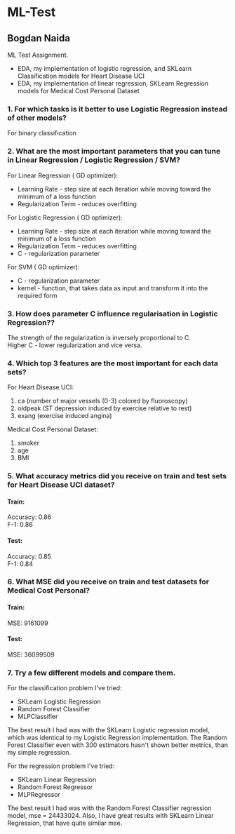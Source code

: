 # ML-Test
## Bogdan Naida
ML Test Assignment.
* EDA, my implementation of logistic regression, and SKLearn Classification models for Heart Disease UCI
* EDA, my implementation of linear regression, SKLearn Regression models for Medical Cost Personal Dataset


### 1. For which tasks is it better to use Logistic Regression instead of other models?
For binary classification

### 2. What are the most important parameters that you can tune in Linear Regression / Logistic Regression / SVM?
For Linear Regression ( GD optimizer):
* Learning Rate - step size at each iteration while moving toward the minimum of a loss function
* Regularization Term - reduces overfitting

For Logistic Regression ( GD optimizer):
* Learning Rate - step size at each iteration while moving toward the minimum of a loss function
* Regularization Term - reduces overfitting
* C - regularization parameter

For SVM ( GD optimizer):
* C - regularization parameter
* kernel - function, that takes data as input and transform it into the required form

### 3. How does parameter C influence regularisation in Logistic Regression??
The strength of the regularization is inversely proportional to C.<br>
Higher C - lower regularization and vice versa.<br>

### 4. Which top 3 features are the most important for each data sets?
For Heart Disease UCI:
1. ca (number of major vessels (0-3) colored by fluoroscopy)
2. oldpeak (ST depression induced by exercise relative to rest) 
3. exang (exercise induced angina)

Medical Cost Personal Dataset:
1. smoker
2. age
3. BMI

### 5. What accuracy metrics did you receive on train and test sets for Heart Disease UCI dataset?
#### Train:
Accuracy: 0.86<br>
F-1: 0.86

#### Test:
Accuracy: 0.85<br>
F-1: 0.84

### 6. What MSE did you receive on train and test datasets for Medical Cost Personal?
#### Train:
MSE: 9161099

#### Test:
MSE: 36099509

### 7. Try a few different models and compare them.
For the classification problem I've tried:
* SKLearn Logistic Regression
* Random Forest Classifier
* MLPClassifier

The best result I had was with the SKLearn Logistic regression model, which was identical to my Logistic Regression implementation.
The Random Forest Classifier even with 300 estimators hasn't shown better metrics, than my simple regression.

For the regression problem I've tried:
* SKLearn Linear Regression
* Random Forest Regressor
* MLPRegressor

The best result I had was with the Random Forest Classifier regression model, mse = 24433024.
Also, I have great results with SKLearn Linear Regression, that have quite similar mse.
